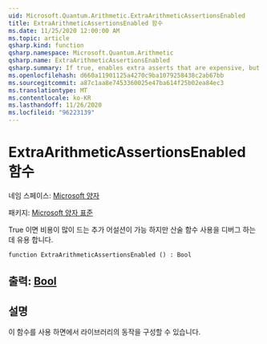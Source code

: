 ```yaml
---
uid: Microsoft.Quantum.Arithmetic.ExtraArithmeticAssertionsEnabled
title: ExtraArithmeticAssertionsEnabled 함수
ms.date: 11/25/2020 12:00:00 AM
ms.topic: article
qsharp.kind: function
qsharp.namespace: Microsoft.Quantum.Arithmetic
qsharp.name: ExtraArithmeticAssertionsEnabled
qsharp.summary: If true, enables extra asserts that are expensive, but useful to debug the use of the arithmetic functions.
ms.openlocfilehash: d660a11901125a4270c9ba1079258438c2ab67bb
ms.sourcegitcommit: a87c1aa8e7453360025e47ba614f25b02ea84ec3
ms.translationtype: MT
ms.contentlocale: ko-KR
ms.lasthandoff: 11/26/2020
ms.locfileid: "96223139"
---
```

# <a name="extraarithmeticassertionsenabled-function"></a>ExtraArithmeticAssertionsEnabled 함수

네임 스페이스: [Microsoft 양자](xref:Microsoft.Quantum.Arithmetic)

패키지: [Microsoft 양자 표준](https://nuget.org/packages/Microsoft.Quantum.Standard)


True 이면 비용이 많이 드는 추가 어설션이 가능 하지만 산술 함수 사용을 디버그 하는 데 유용 합니다.

```qsharp
function ExtraArithmeticAssertionsEnabled () : Bool
```


## <a name="output--bool"></a>출력: [Bool](xref:microsoft.quantum.lang-ref.bool)



## <a name="remarks"></a>설명

이 함수를 사용 하면에서 라이브러리의 동작을 구성할 수 있습니다.